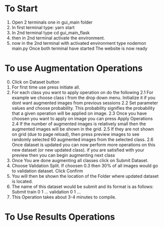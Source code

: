 # To Start
1. Open 2 terminals one in gui_main folder
2. In first terminal type: yarn start
3. In 2nd terminal type cd gui_main_flask
4. then in 2nd terminal activate the environment.
5. now in the 2nd terminal with activated environment type nodemon main.py
    Once both terminal have started The website is now ready

# To use Augmentation Operations
0. Click on Dataset button
1. For first time use press initiate all.
2. For each class you want to apply operation on do the following
    2.1 For example we choose class i from the drop down menu. Initialize it if you dont want augmented images from previous sessions
    2.2 Set parameter values and choose probability. This probability signifies the probability that a given operation will be applied  on image.
    2.3 Once you have choosen you want to apply on image you can press Apply Operations
    2.4 If the number of augmented images is relatively small then the augmented images will be shown in the grid.
    2.5 If they are not shown on grid (due to page reload), then press preview images to see randomly selected 60 augmented images from the selected class.
    2.6 Once dataset is updated you can now perform more operations on this new dataset (or new updated class). if you are satisfied with your preview then you can begin augmenting next class
3. Once You are done augmenting all classes click on Submit Dataset.
4. Choose Validation Split. If choosen 0.3 then 30% of all images would go to validation dataset. Click Confirm
5. You will then be shown the location of the Folder where updated dataset is located.
6. The name of this dataset would be submit and its format is as follows:
    Submit
        train
            0
            1
            ...
        validation
            0
            1
            ...
7. This Operation takes about 3-4 minutes to compile.

# To Use Results Operations
